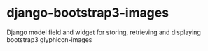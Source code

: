 django-bootstrap3-images
========================

Django model field and widget for storing, retrieving and displaying bootstrap3 glyphicon-images
